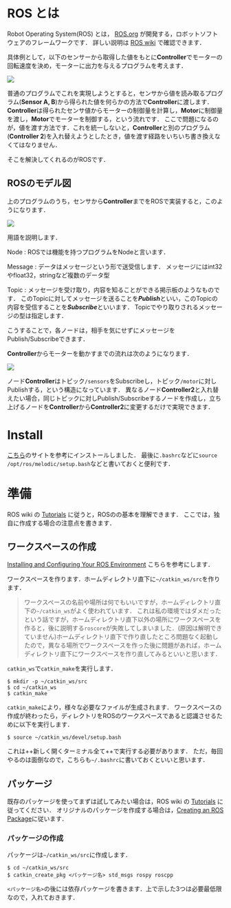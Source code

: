 # ROS とは
Robot Operating System(ROS) とは， [ROS.org](https://ros.org) が開発する，ロボットソフトウェアのフレームワークです．
詳しい説明は [ROS wiki](https://wiki.ros.org) で確認できます．

具体例として，以下のセンサーから取得した値をもとに**Controller**でモーターの回転速度を決め，モーターに出力を与えるプログラムを考えます．

![](https://i.imgur.com/XC7g8Np.png)

普通のプログラムでこれを実現しようとすると，センサから値を読み取るプログラム(**Sensor A, B**)から得られた値を何らかの方法で**Controller**に渡します．
**Controller**は得られたセンサ値からモーターの制御量を計算し，**Motor**に制御量を渡し，**Motor**でモーターを制御する，という流れです．
ここで問題になるのが，値を渡す方法です．これを統一しないと，**Controller**と別のプログラム(**Controller 2**)を入れ替えようとしたとき，値を渡す経路をいちいち書き換えなくてはなりません．

そこを解決してくれるのがROSです．

## ROSのモデル図

上のプログラムのうち，センサから**Controller**までをROSで実装すると，このようになります．

![](https://i.imgur.com/VEzev8y.png)

用語を説明します．

Node
: ROSでは機能を持つプログラムをNodeと言います．

Message
: データはメッセージという形で送受信します．
メッセージにはint32やfloat32，stringなど複数のデータ型

Topic
: メッセージを受け取り，内容を知ることができる掲示板のようなものです．
このTopicに対してメッセージを送ることを***Publish***といい，このTopicの内容を受信することを***Subscribe***といいます．
Topicでやり取りされるメッセージの型は指定します．

こうすることで，各ノードは，相手を気にせずにメッセージをPublish/Subscribeできます．

**Controller**からモーターを動かすまでの流れは次のようになります．

![](https://i.imgur.com/8IJbf90.png)

ノード**Controller**はトピック`/sensors`をSubscribeし，トピック`/motor`に対しPublishする，という構造になっています．
異なるノード**Controller2**と入れ替えたい場合，同じトピックに対しPublish/Subscribeするノードを作成し，立ち上げるノードを**Controller**から**Controller2**に変更するだけで実現できます．

# Install
[こちら](https://qiita.com/Ninagawa_Izumi/items/063d9d4910a19e9fcdec)のサイトを参考にインストールしました．
最後に`.bashrc`などに`source /opt/ros/melodic/setup.bash`などと書いておくと便利です．

# 準備
ROS wiki の [Tutorials](http://wiki.ros.org/ROS/Tutorials) に従うと，ROSのの基本を理解できます．
ここでは，独自に作成する場合の注意点を書きます．
## ワークスペースの作成
[Installing and Configuring Your ROS Environment](http://wiki.ros.org/ROS/Tutorials/InstallingandConfiguringROSEnvironment)
こちらを参考にします．

ワークスペースを作ります．ホームディレクトリ直下に`~/catkin_ws/src`を作ります．
> ワークスペースの名前や場所は何でもいいですが，ホームディレクトリ直下の`~/catkin_ws`がよく使われています．
> これは私の環境ではダメだったという話ですが，ホームディレクトリ直下以外の場所にワークスペースを作ると，後に説明する`roscore`が失敗してしまいました．(原因は解明できていません)ホームディレクトリ直下で作り直したところ問題なく起動したので，異なる場所でワークスペースを作った後に問題があれば，ホームディレクトリ直下にワークスペースを作り直してみるといいと思います．


`catkin_ws`で`catkin_make`を実行します．
```
$ mkdir -p ~/catkin_ws/src
$ cd ~/catkin_ws
$ catkin_make
```
`catkin_make`により，様々な必要なファイルが生成されます．
ワークスペースの作成が終わったら，ディレクトリをROSのワークスペースであると認識させるために以下を実行します．
```
$ source ~/catkin_ws/devel/setup.bash
```
これは++新しく開くターミナル全て++で実行する必要があります．
ただ，毎回やるのは面倒なので，こちらも`~/.bashrc`に書いておくといいと思います．

## パッケージ
既存のパッケージを使ってまずは試してみたい場合は，ROS wiki の [Tutorials](http://wiki.ros.org/ROS/Tutorials) に従ってください．
オリジナルのパッケージを作成する場合は，[Creating an ROS Package](http://wiki.ros.org/ROS/Tutorials/CreatingPackage)に従います．

### パッケージの作成
パッケージは`~/catkin_ws/src`に作成します．

    $ cd ~/catkin_ws/src
    $ catkin_create_pkg <パッケージ名> std_msgs rospy roscpp
    
`<パッケージ名>`の後には依存パッケージを書きます．上で示した3つは必要最低限なので，入れておきます．





